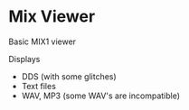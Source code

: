 # Mix Viewer
Basic MIX1 viewer

Displays
* DDS (with some glitches)
* Text files
* WAV, MP3 (some WAV's are incompatible)